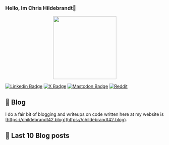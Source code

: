 ### Hello, Im Chris Hildebrandt👋

<div id="header" align="center">
  <img src="https://media.giphy.com/media/ZqOGQO6ZMSqUYDHj0T/giphy.gif" width="200"/>
</div>

[![Linkedin Badge](https://img.shields.io/badge/childebrandt42-linkedin-%230077B5?style=flat&logo=Linkedin&logoColor=white&link=https://www.linkedin.com/in/childebrandt42)](https://www.linkedin.com/in/childebrandt42)
[![X Badge](https://img.shields.io/badge/@childebrandt42-X-%23000000?style=flat&labelColor=1ca0f1&logo=X&logoColor=white&link=https://twitter.com/childebrandt42)](https://twitter.com/childebrandt42)
[![Mastodon Badge](https://img.shields.io/badge/@childebrandt42-MASTODON-%232B90D9?style=flat&logo=mastodon&logoColor=white&link=https://vmst.io/@childebrandt42)](https://vmst.io/@childebrandt42)
[![Reddit](https://img.shields.io/badge/childebrandt42-Reddit-FF4500?style=flat&logo=reddit&logoColor=white&link=https://www.reddit.com/user/childebrandt42)](https://www.reddit.com/user/childebrandt42)


## :green_book: Blog

I do a fair bit of blogging and writeups on code written here at my website is [https://childebrandt42.blog](https://childebrandt42.blog).

## :rotating_light: Last 10 Blog posts
<!-- BLOG-POST-LIST:START -->
<!-- BLOG-POST-LIST:END -->
<!--

![Childebrandt42's GitHub stats](https://github-readme-stats.vercel.app/api?childebrandt42=anuraghazra&show_icons=true&theme=radical)


**childebrandt42/childebrandt42** is a ✨ _special_ ✨ repository because its `README.md` (this file) appears on your GitHub profile.

Here are some ideas to get you started:

- 🔭 I’m currently working on ...
- 🌱 I’m currently learning ...
- 👯 I’m looking to collaborate on ...
- 🤔 I’m looking for help with ...
- 💬 Ask me about ...
- 📫 How to reach me: ...
- 😄 Pronouns: ...
- ⚡ Fun fact: ...

<img src="https://komarev.com/ghpvc/?username=your-github-childebrandt42&style=flat-square&color=blue" alt=""/>
-->
